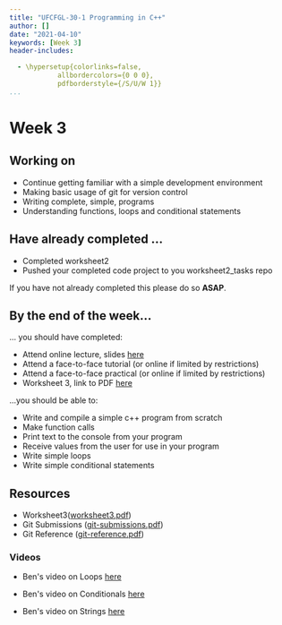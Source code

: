 ```yaml
---
title: "UFCFGL-30-1 Programming in C++"
author: []
date: "2021-04-10"
keywords: [Week 3]
header-includes:

  - \hypersetup{colorlinks=false,
            allbordercolors={0 0 0},
            pdfborderstyle={/S/U/W 1}}
...
```



# Week 3

## Working on

- Continue getting familiar with a simple development environment 
- Making basic usage of git for version control
- Writing complete, simple, programs
- Understanding functions, loops and conditional statements

## Have already completed ...

* Completed worksheet2
* Pushed your completed code project to you worksheet2_tasks repo

If you have not already completed this please do so **ASAP**.

## By the end of the week...

... you should have completed:

* Attend online lecture, slides [here](https://blackboard.uwe.ac.uk/webapps/blackboard/execute/content/file?cmd=view&mode=designer&content_id=_7810438_1&course_id=_334236_1&framesetWrapped=true)
* Attend a face-to-face tutorial (or online if limited by restrictions)
* Attend a face-to-face practical (or online if limited by restrictions)
* Worksheet 3, link to PDF [here](https://blackboard.uwe.ac.uk/webapps/blackboard/execute/content/file?cmd=view&mode=designer&content_id=_7810436_1&course_id=_334236_1)

...you should be able to:

- Write and compile a simple c++ program from scratch
- Make function calls
- Print text to the console from your program
- Receive values from the user for use in your program
- Write simple loops
- Write simple conditional statements



## Resources

- Worksheet3([worksheet3.pdf](https://blackboard.uwe.ac.uk/webapps/blackboard/execute/content/file?cmd=view&mode=designer&content_id=_7810436_1&course_id=_334236_1))
- Git Submissions ([git-submissions.pdf](https://blackboard.uwe.ac.uk/bbcswebdav/pid-7785849-dt-content-rid-19938520_2/xid-19938520_2))
- Git Reference ([git-reference.pdf](https://blackboard.uwe.ac.uk/bbcswebdav/pid-7785850-dt-content-rid-19938521_2/xid-19938521_2))

### Videos

- Ben's video on Loops [here](https://uwe.cloud.panopto.eu/Panopto/Pages/Viewer.aspx?id=e8c401e0-8d01-4b3d-ae20-ac5201055a31&instance=Blackboard)
- Ben's video on Conditionals [here](https://uwe.cloud.panopto.eu/Panopto/Pages/Viewer.aspx?id=0748132a-18f4-4135-aca0-ac520105598b&instance=Blackboard)

- Ben's video on Strings [here](https://uwe.cloud.panopto.eu/Panopto/Pages/Viewer.aspx?id=356b32ab-30b5-485e-8bae-ac5201056f30&instance=Blackboard)

